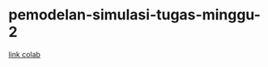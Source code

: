 # pemodelan-simulasi-tugas-minggu-2
[link colab](https://colab.research.google.com/drive/17DDqr9tcJ0bYCQ76AZ9HrzwsofoQ4RNF?usp=sharing)
